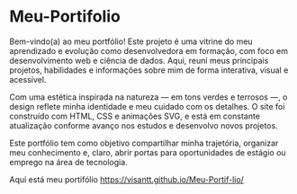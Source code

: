 # Meu-Portifolio
Bem-vindo(a) ao meu portfólio!
Este projeto é uma vitrine do meu aprendizado e evolução como desenvolvedora em formação, com foco em desenvolvimento web e ciência de dados. Aqui, reuni meus principais projetos, habilidades e informações sobre mim de forma interativa, visual e acessível.

Com uma estética inspirada na natureza — em tons verdes e terrosos —, o design reflete minha identidade e meu cuidado com os detalhes. O site foi construído com HTML, CSS e animações SVG, e está em constante atualização conforme avanço nos estudos e desenvolvo novos projetos.

Este portfólio tem como objetivo compartilhar minha trajetória, organizar meu conhecimento e, claro, abrir portas para oportunidades de estágio ou emprego na área de tecnologia.

Aqui está meu portifólio https://visantt.github.io/Meu-Portif-lio/
